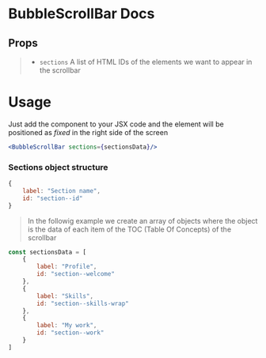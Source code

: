 
# BubbleScrollBar Docs

## Props

> - `sections`  A list of HTML IDs of the elements we want to appear in the scrollbar

# Usage

Just add the component to your JSX code and the element will be positioned as *fixed* in the right side of the screen

```jsx
<BubbleScrollBar sections={sectionsData}/>
```

### Sections object structure

```javascript
{
    label: "Section name",
    id: "section--id"
}
```

> In the followig example we create an array of objects where the object is the data of each item of the TOC (Table Of Concepts) of the scrollbar

```javascript
const sectionsData = [
    {
        label: "Profile",
        id: "section--welcome"
    },
    {
        label: "Skills",
        id: "section--skills-wrap"
    },
    {
        label: "My work",
        id: "section--work"
    }
]
```